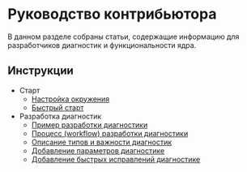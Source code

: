 # Руководство контрибьютора

В данном разделе собраны статьи, содержащие информацию для разработчиков диагностик и функциональности ядра.

## Инструкции

- Старт
  - [Настройка окружения](docs/contributing/EnvironmentSetting.md)
  - [Быстрый старт](docs/contributing/FastStart.md)
- Разработка диагностик
  - [Пример разработки диагностики](docs/contributing/DiagnosticExample.md)
  - [Процесс (workflow) разработки диагностики](docs/contributing/DiagnosticDevWorkFlow.md)
  - [Описание типов и важности диагностик](docs/contributing/DiagnosticTypeAndSeverity.md)
  - [Добавление параметров диагностике](docs/contributing/DiagnostcAddSettings.md)
  - [Добавление быстрых исправлений диагностике](docs/contributing/DiagnosticQuickFix.md)
